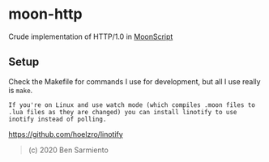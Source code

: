 # moon-http

Crude implementation of HTTP/1.0 in [MoonScript](https://moonscript.org/)

## Setup

Check the Makefile for commands I use for development, but all I use really is `make`.

```
If you're on Linux and use watch mode (which compiles .moon files to .lua files as they are changed) you can install linotify to use inotify instead of polling.
```

https://github.com/hoelzro/linotify

> (c) 2020 Ben Sarmiento

